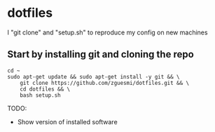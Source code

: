 # dotfiles
I "git clone" and "setup.sh" to reproduce my config on new machines

## Start by installing git and cloning the repo
```
cd ~
sudo apt-get update && sudo apt-get install -y git && \
    git clone https://github.com/zguesmi/dotfiles.git && \
    cd dotfiles && \
    bash setup.sh
```

TODO:
- Show version of installed software